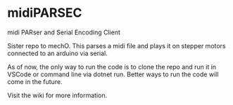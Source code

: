 # midiPARSEC

midi PARser and Serial Encoding Client 

Sister repo to mechO. This parses a midi file and plays it on stepper motors connected to an arduino via serial.

As of now, the only way to run the code is to clone the repo and run it in VSCode or command line via dotnet run. Better ways to run the code will come in the future.

Visit the wiki for more information.
